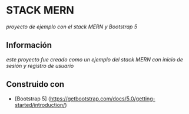 # STACK MERN
_proyecto de ejemplo con el stack MERN y Bootstrap 5_
## Información
_este proyecto fue creado como un ejemplo del stack MERN con inicio de sesión y registro de usuario_
## Construido con
* [Bootstrap 5] (https://getbootstrap.com/docs/5.0/getting-started/introduction/)